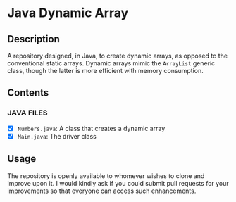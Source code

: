 # Java Dynamic Array

## Description

A repository designed, in Java, to create dynamic arrays, as opposed to the conventional static arrays. Dynamic arrays mimic the `ArrayList` generic class, though the latter is more efficient with memory consumption.

## Contents

### JAVA FILES

- [x] `Numbers.java`: A class that creates a dynamic array
- [x] `Main.java`: The driver class

## Usage

The repository is openly available to whomever wishes to clone and improve upon it. I would kindly ask if you could submit pull requests for your improvements so that everyone can access such enhancements.
